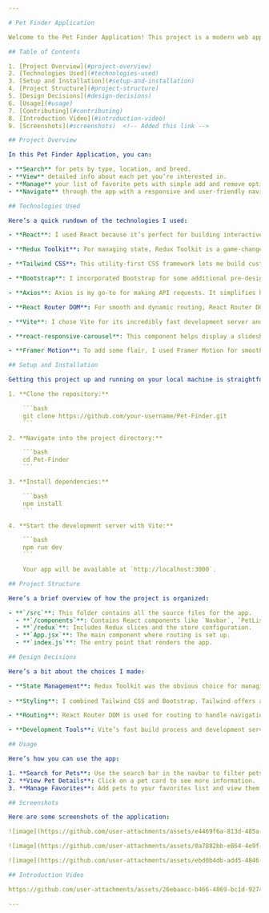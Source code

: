 ```yaml
---

# Pet Finder Application

Welcome to the Pet Finder Application! This project is a modern web app I built to help users easily search for and manage their favorite pets. It’s packed with cool features and uses some awesome technologies to make everything run smoothly.

## Table of Contents

1. [Project Overview](#project-overview)
2. [Technologies Used](#technologies-used)
3. [Setup and Installation](#setup-and-installation)
4. [Project Structure](#project-structure)
5. [Design Decisions](#design-decisions)
6. [Usage](#usage)
7. [Contributing](#contributing)
8. [Introduction Video](#introduction-video)
9. [Screenshots](#screenshots)  <!-- Added this link -->

## Project Overview

In this Pet Finder Application, you can:

- **Search** for pets by type, location, and breed.
- **View** detailed info about each pet you’re interested in.
- **Manage** your list of favorite pets with simple add and remove options.
- **Navigate** through the app with a responsive and user-friendly navigation bar.

## Technologies Used

Here’s a quick rundown of the technologies I used:

- **React**: I used React because it’s perfect for building interactive UIs. It lets me create reusable components and handle the app’s state efficiently.

- **Redux Toolkit**: For managing state, Redux Toolkit is a game-changer. It makes handling global state and updates super easy and straightforward.

- **Tailwind CSS**: This utility-first CSS framework lets me build custom designs quickly and responsively. It’s a fantastic way to keep the styling consistent and modern.

- **Bootstrap**: I incorporated Bootstrap for some additional pre-designed components and styles to give the app a polished look.

- **Axios**: Axios is my go-to for making API requests. It simplifies handling requests and responses, making data fetching a breeze.

- **React Router DOM**: For smooth and dynamic routing, React Router DOM does the trick. It helps users navigate between different parts of the app seamlessly.

- **Vite**: I chose Vite for its incredibly fast development server and efficient build process. It makes developing and building the app a lot quicker and more enjoyable.

- **react-responsive-carousel**: This component helps display a slideshow of pet images, making the pet listings more engaging.

- **Framer Motion**: To add some flair, I used Framer Motion for smooth and customizable animations. It really enhances the user interaction experience.

## Setup and Installation

Getting this project up and running on your local machine is straightforward. Here’s how:

1. **Clone the repository:**

    ```bash
    git clone https://github.com/your-username/Pet-Finder.git
    ```

2. **Navigate into the project directory:**

    ```bash
    cd Pet-Finder
    ```

3. **Install dependencies:**

    ```bash
    npm install
    ```

4. **Start the development server with Vite:**

    ```bash
    npm run dev
    ```

    Your app will be available at `http://localhost:3000`.

## Project Structure

Here’s a brief overview of how the project is organized:

- **`/src`**: This folder contains all the source files for the app.
  - **`/components`**: Contains React components like `Navbar`, `PetList`, `PetDetails`, `FavoritesList`, and more.
  - **`/redux`**: Includes Redux slices and the store configuration.
  - **`App.jsx`**: The main component where routing is set up.
  - **`index.js`**: The entry point that renders the app.

## Design Decisions

Here’s a bit about the choices I made:

- **State Management**: Redux Toolkit was the obvious choice for managing state because it simplifies the process and keeps things organized.
  
- **Styling**: I combined Tailwind CSS and Bootstrap. Tailwind offers a lot of flexibility with styling, while Bootstrap provides some ready-made components.

- **Routing**: React Router DOM is used for routing to handle navigation smoothly.

- **Development Tools**: Vite’s fast build process and development server are a huge win for productivity. It made working on this project much more enjoyable.

## Usage

Here’s how you can use the app:

1. **Search for Pets**: Use the search bar in the navbar to filter pets by type, location, and breed.
2. **View Pet Details**: Click on a pet card to see more information.
3. **Manage Favorites**: Add pets to your favorites list and view them via the favorites page.

## Screenshots

Here are some screenshots of the application:

![image](https://github.com/user-attachments/assets/e4469f6a-813d-485a-a238-f81955c04d84)

![image](https://github.com/user-attachments/assets/0a7882bb-e864-4e9f-8587-a2280d9966b1)

![image](https://github.com/user-attachments/assets/ebd0b4db-add5-4846-93e9-45b9e842b06b)

## Introduction Video

https://github.com/user-attachments/assets/26ebaacc-b466-4869-bc1d-927433cb55c6

---
```

